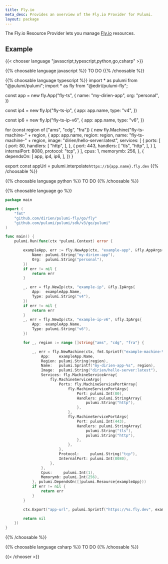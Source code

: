 ```yaml
---
title: Fly.io
meta_desc: Provides an overview of the Fly.io Provider for Pulumi.
layout: package
---
```


The Fly.io Resource Provider lets you manage [Fly.io](https://fly.io/) resources.


## Example

{{< chooser language "javascript,typescript,python,go,csharp" >}}

{{% choosable language javascript %}}
 TO DO
{{% /choosable %}}

{{% choosable language typescript %}}
import * as pulumi from "@pulumi/pulumi";
import * as fly from "@ediri/pulumi-fly";


const app = new fly.App("fly-ts", {
    name: "my-dirien-app",
    org: "personal",
})

const ip4 = new fly.Ip("fly-ts-ip", {
    app: app.name,
    type: "v4",
})

const ip6 = new fly.Ip("fly-ts-ip-v6", {
    app: app.name,
    type: "v6",
})

for (const region of ["ams", "cdg", "fra"]) {
    new fly.Machine("fly-ts-machine-" + region, {
        app: app.name,
        region: region,
        name: "fly-ts-machine-" + region,
        image: "dirien/hello-server:latest",
        services: [
            {
                ports: [
                    {
                        port: 80,
                        handlers: [
                            "http",
                        ],
                    },
                    {
                        port: 443,
                        handlers: [
                            "tls",
                            "http",
                        ],
                    }
                ],
                internalPort: 8080,
                protocol: "tcp",
            }
        ],
        cpus: 1,
        memorymb: 256,
    }, {
        dependsOn: [
            app,
            ip4,
            ip6,
        ],
    })
}

export const appUrl = pulumi.interpolate`https://${app.name}.fly.dev`
{{% /choosable %}}

{{% choosable language python %}}
TO DO
{{% /choosable %}}

{{% choosable language go %}}

```go
package main

import (
	"fmt"
	"github.com/dirien/pulumi-fly/go/fly"
	"github.com/pulumi/pulumi/sdk/v3/go/pulumi"
)

func main() {
	pulumi.Run(func(ctx *pulumi.Context) error {

		exampleApp, err := fly.NewApp(ctx, "example-app", &fly.AppArgs{
			Name: pulumi.String("my-dirien-app"),
			Org:  pulumi.String("personal"),
		})
		if err != nil {
			return err
		}

		_, err = fly.NewIp(ctx, "example-ip", &fly.IpArgs{
			App:  exampleApp.Name,
			Type: pulumi.String("v4"),
		})
		if err != nil {
			return err
		}
		_, err = fly.NewIp(ctx, "example-ip-v6", &fly.IpArgs{
			App:  exampleApp.Name,
			Type: pulumi.String("v6"),
		})

		for _, region := range []string{"ams", "cdg", "fra"} {

			_, err = fly.NewMachine(ctx, fmt.Sprintf("example-machine-%s", region), &fly.MachineArgs{
				App:    exampleApp.Name,
				Region: pulumi.String(region),
				Name:   pulumi.Sprintf("my-dirien-app-%s", region),
				Image:  pulumi.String("dirien/hello-server:latest"),
				Services: fly.MachineServiceArray{
					fly.MachineServiceArgs{
						Ports: fly.MachineServicePortArray{
							fly.MachineServicePortArgs{
								Port: pulumi.Int(80),
								Handlers: pulumi.StringArray{
									pulumi.String("http"),
								},
							},
							fly.MachineServicePortArgs{
								Port: pulumi.Int(443),
								Handlers: pulumi.StringArray{
									pulumi.String("tls"),
									pulumi.String("http"),
								},
							},
						},
						Protocol:     pulumi.String("tcp"),
						InternalPort: pulumi.Int(8080),
					},
				},
				Cpus:     pulumi.Int(1),
				Memorymb: pulumi.Int(256),
			}, pulumi.DependsOn([]pulumi.Resource{exampleApp}))
			if err != nil {
				return err
			}
		}

		ctx.Export("app-url", pulumi.Sprintf("https://%s.fly.dev", exampleApp.Name))

		return nil
	})
}

```

{{% /choosable %}}

{{% choosable language csharp %}}
TO DO
{{% /choosable %}}

{{< /chooser >}}
